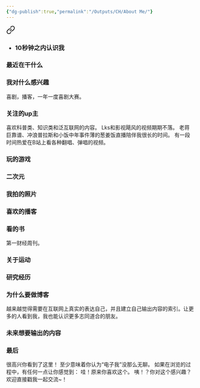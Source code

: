 ```yaml
---
{"dg-publish":true,"permalink":"/Outputs/CH/About Me/"}
---
```



<div class="transclusion internal-embed is-loaded"><a class="markdown-embed-link" href="/outputs/ch/home/#617270" aria-label="Open link"><svg xmlns="http://www.w3.org/2000/svg" width="24" height="24" viewBox="0 0 24 24" fill="none" stroke="currentColor" stroke-width="2" stroke-linecap="round" stroke-linejoin="round" class="svg-icon lucide-link"><path d="M10 13a5 5 0 0 0 7.54.54l3-3a5 5 0 0 0-7.07-7.07l-1.72 1.71"></path><path d="M14 11a5 5 0 0 0-7.54-.54l-3 3a5 5 0 0 0 7.07 7.07l1.71-1.71"></path></svg></a><div class="markdown-embed">



- ### 10秒钟之内认识我 

</div></div>

### 最近在干什么

### 我对什么感兴趣
喜剧，播客，一年一度喜剧大赛。

### 关注的up主
喜欢科普类、知识类和泛互联网的内容。
Lks和影视飓风的视频期期不落。
老蒋巨靠谱、冲浪普拉斯和小饭中年事件薄的葱姜饭直播陪伴我很长的时间。
有一段时间热爱在B站上看各种翻唱、弹唱的视频。
### 玩的游戏
### 二次元

### 我拍的照片
### 喜欢的播客
### 看的书
第一财经周刊。
### 关于运动

### 研究经历
### 为什么要做博客
越来越觉得需要在互联网上真实的表达自己，并且建立自己输出内容的索引。让更多的人看到我，我也能认识更多志同道合的朋友。
### 未来想要输出的内容
### 最后
很高兴你看到了这里！
至少意味着你认为“电子我”没那么无聊。
如果在浏览的过程中，有任何一点让你感觉到：
哇！原来你喜欢这个。
咦！？你对这个感兴趣？
欢迎直接戳我一起交流~！

